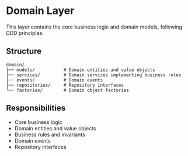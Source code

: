 # Domain Layer

This layer contains the core business logic and domain models, following DDD principles.

## Structure

```
domain/
├── models/           # Domain entities and value objects
├── services/         # Domain services implementing business rules
├── events/           # Domain events
├── repositories/     # Repository interfaces
└── factories/        # Domain object factories
```

## Responsibilities

- Core business logic
- Domain entities and value objects
- Business rules and invariants
- Domain events
- Repository interfaces
